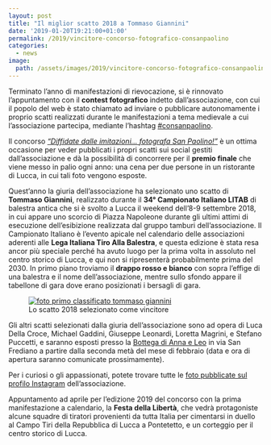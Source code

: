 ```yaml
---
layout: post
title: "Il miglior scatto 2018 a Tommaso Giannini"
date: '2019-01-20T19:21:00+01:00'
permalink: /2019/vincitore-concorso-fotografico-consanpaolino
categories:
  - news
image:
  path: /assets/images/2019/vincitore-concorso-fotografico-consanpaolino/premiazione-tommaso-giannini.jpg
---
```


Terminato l’anno di manifestazioni di rievocazione, si è rinnovato
l’appuntamento con il **contest fotografico** indetto dall’associazione,
con cui il popolo del web è stato chiamato ad inviare o pubblicare
autonomamente i proprio scatti realizzati durante le manifestazioni a tema
medievale a cui l’associazione partecipa, mediante l’hashtag [#consanpaolino](https://www.instagram.com/explore/tags/consanpaolino/).

<!-- more -->

Il concorso *[“Diffidate dalle imitazioni… fotografa San Paolino!”](/concorso-fotografico-consanpaolino)* è un ottima occasione per veder pubblicati i propri scatti sui social gestiti dall’associazione e dà la possibilità di concorrere per il **premio finale** che viene messo in palio ogni anno: una cena per due persone in un ristorante di Lucca, in cui tali foto vengono esposte.

Quest’anno la giuria dell’associazione ha selezionato uno scatto di **Tommaso Giannini**, realizzato durante il **34° Campionato Italiano LITAB** di balestra antica che si è svolto a Lucca il weekend dell’8-9 settembre 2018, in cui appare uno scorcio di Piazza Napoleone durante gli ultimi attimi di esecuzione dell’esibizione realizzata dal gruppo tamburi dell’associazione. Il Campionato Italiano è l’evento apicale nel calendario delle associazioni aderenti alle **Lega Italiana Tiro Alla Balestra**, e questa edizione è stata resa ancor più speciale perché ha avuto luogo per la prima volta in assoluto nel centro storico di Lucca, e qui non si ripresenterà probabilmente prima del 2030.
In primo piano troviamo il **drappo rosso e bianco** con sopra l’effige di una balestra e il nome dell’associazione, mentre sullo sfondo appare il tabellone di gara dove erano posizionati i bersagli di gara.

<figure class="align-center">
  <a href="{{ '/assets/images/2019/vincitore-concorso-fotografico-consanpaolino/vincitrice-concorso.jpg' | absolute_url }}">
    <img src="{{ '/assets/images/2019/vincitore-concorso-fotografico-consanpaolino/vincitrice-concorso.jpg' | absolute_url }}" alt="foto primo classificato tommaso giannini">
  </a>
  <figcaption>Lo scatto 2018 selezionato come vincitore</figcaption>
</figure>

Gli altri scatti selezionati dalla giuria dell’associazione sono ad opera di Luca Della Croce, Michael Gaddini, Giuseppe Leonardi, Loretta Magrini, e Stefano Puccetti, e saranno esposti presso la [Bottega di Anna e Leo](http://www.labottegadiannaeleo.it/) in via San Frediano a partire dalla seconda metà del mese di febbraio (data e ora di apertura saranno comunicate prossimamente).

Per i curiosi o gli appassionati, potete trovare tutte le [foto pubblicate sul profilo Instagram](https://www.instagram.com/consanpaolino/) dell’associazione.

Appuntamento ad aprile per l’edizione 2019 del concorso con la prima manifestazione a calendario, la **Festa della Libertà**, che vedrà protagoniste alcune squadre di tiratori provenienti da tutta Italia per cimentarsi in duello al Campo Tiri della Repubblica di Lucca a Pontetetto, e un corteggio per il centro storico di Lucca.
